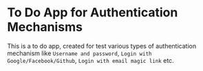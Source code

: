 #  To Do App for Authentication Mechanisms
This is a to do app, created for test various types of authentication mechanism like `Username and password`, `Login with Google/Facebook/Github`, `Login with email magic link` etc.
